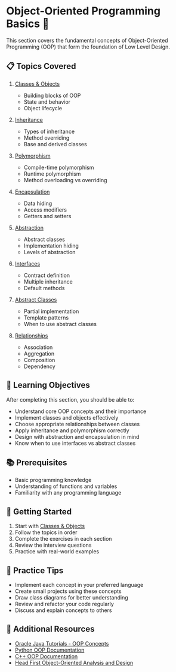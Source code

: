 # Object-Oriented Programming Basics 🎯

This section covers the fundamental concepts of Object-Oriented Programming (OOP) that form the foundation of Low Level Design.

## 📋 Topics Covered

1. [Classes & Objects](classes-and-objects.md)
   - Building blocks of OOP
   - State and behavior
   - Object lifecycle

2. [Inheritance](inheritance.md)
   - Types of inheritance
   - Method overriding
   - Base and derived classes

3. [Polymorphism](polymorphism.md)
   - Compile-time polymorphism
   - Runtime polymorphism
   - Method overloading vs overriding

4. [Encapsulation](encapsulation.md)
   - Data hiding
   - Access modifiers
   - Getters and setters

5. [Abstraction](abstraction.md)
   - Abstract classes
   - Implementation hiding
   - Levels of abstraction

6. [Interfaces](interfaces.md)
   - Contract definition
   - Multiple inheritance
   - Default methods

7. [Abstract Classes](abstract-classes.md)
   - Partial implementation
   - Template patterns
   - When to use abstract classes

8. [Relationships](relationships.md)
   - Association
   - Aggregation
   - Composition
   - Dependency

## 🎯 Learning Objectives

After completing this section, you should be able to:

- Understand core OOP concepts and their importance
- Implement classes and objects effectively
- Choose appropriate relationships between classes
- Apply inheritance and polymorphism correctly
- Design with abstraction and encapsulation in mind
- Know when to use interfaces vs abstract classes

## 📚 Prerequisites

- Basic programming knowledge
- Understanding of functions and variables
- Familiarity with any programming language

## 🚀 Getting Started

1. Start with [Classes & Objects](classes-and-objects.md)
2. Follow the topics in order
3. Complete the exercises in each section
4. Review the interview questions
5. Practice with real-world examples

## 📝 Practice Tips

- Implement each concept in your preferred language
- Create small projects using these concepts
- Draw class diagrams for better understanding
- Review and refactor your code regularly
- Discuss and explain concepts to others

## 🔗 Additional Resources

- [Oracle Java Tutorials - OOP Concepts](https://docs.oracle.com/javase/tutorial/java/concepts/)
- [Python OOP Documentation](https://docs.python.org/3/tutorial/classes.html)
- [C++ OOP Documentation](https://www.cplusplus.com/doc/tutorial/classes/)
- [Head First Object-Oriented Analysis and Design](https://www.amazon.com/Head-First-Object-Oriented-Analysis-Design/dp/0596008678) 